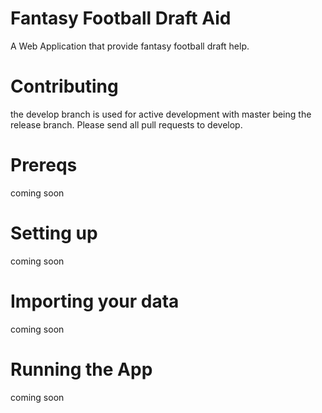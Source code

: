 # Fantasy Football Draft Aid
A Web Application that provide fantasy football draft help.

# Contributing
the develop branch is used for active development with master being the release branch. Please send all pull requests to develop.
# Prereqs
coming soon

# Setting up
coming soon

# Importing your data
coming soon

# Running the App
coming soon
